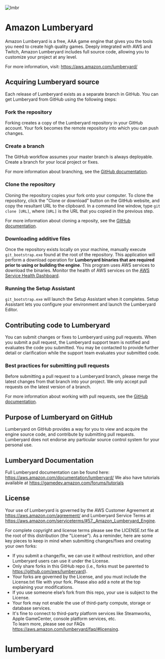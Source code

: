 ![lmbr](https://s3-us-west-2.amazonaws.com/git-release/ReadmeResources/readme_header.jpg)

# Amazon Lumberyard
Amazon Lumberyard is a free, AAA game engine that gives you the tools you need to create high quality games. Deeply integrated with AWS and Twitch, Amazon Lumberyard includes full source code, allowing you to customize your project at any level.

For more information, visit: https://aws.amazon.com/lumberyard/

## Acquiring Lumberyard source
Each release of Lumberyard exists as a separate branch in GitHub. You can get Lumberyard from GitHub using the following steps:

### Fork the repository
Forking creates a copy of the Lumberyard repository in your GitHub account. Your fork becomes the remote repository into which you can push changes.

### Create a branch
The GitHub workflow assumes your master branch is always deployable. Create a branch for your local project or fixes.

For more information about branching, see the [GitHub documentation](https://guides.github.com/introduction/flow/).

### Clone the repository
Cloning the repository copies your fork onto your computer. To clone the repository, click the "Clone or download" button on the GitHub website, and copy the resultant URL to the clipboard. In a command line window, type ```git clone [URL]```, where ```[URL]``` is the URL that you copied in the previous step.

For more information about cloning a reposity, see the [GitHub documentation](https://help.github.com/articles/cloning-a-repository/).


### Downloading additive files
Once the repository exists locally on your machine, manually execute ```git_bootstrap.exe``` found at the root of the repository. This application will perform a download operation for __Lumberyard binaries that are required prior to using or building the engine__. This program uses AWS services to download the binaries. Monitor the health of AWS services on the [AWS Service Health Dashboard](https://status.aws.amazon.com/).

### Running the Setup Assistant
```git_bootstrap.exe``` will launch the Setup Assistant when it completes. Setup Assistant lets you configure your environment and launch the Lumberyard Editor.

## Contributing code to Lumberyard
You can submit changes or fixes to Lumberyard using pull requests. When you submit a pull request, the Lumberyard support team is notified and evaluates the code you submitted. You may be contacted to provide further detail or clarification while the support team evaluates your submitted code.

### Best practices for submitting pull requests
Before submitting a pull request to a Lumberyard branch, please merge the latest changes from that branch into your project. We only accept pull requests on the latest version of a branch.

For more information about working with pull requests, see the [GitHub documentation](https://help.github.com/articles/cloning-a-repository/).

## Purpose of Lumberyard on GitHub
Lumberyard on GitHub provides a way for you to view and acquire the engine source code, and contribute by submitting pull requests. Lumberyard does not endorse any particular source control system for your personal use.

## Lumberyard Documentation
Full Lumberyard documentation can be found here:
https://aws.amazon.com/documentation/lumberyard/
We also have tutorials available at https://gamedev.amazon.com/forums/tutorials 

## License
Your use of Lumberyard is governed by the AWS Customer Agreement at https://aws.amazon.com/agreement/ and Lumberyard Service Terms at https://aws.amazon.com/serviceterms/#57._Amazon_Lumberyard_Engine.

For complete copyright and license terms please see the LICENSE.txt file at the root of this distribution (the "License").  As a reminder, here are some key pieces to keep in mind when submitting changes/fixes and creating your own forks:
-	If you submit a change/fix, we can use it without restriction, and other Lumberyard users can use it under the License. 
-	Only share forks in this GitHub repo (i.e., forks must be parented to https://github.com/aws/lumberyard).
-	Your forks are governed by the License, and you must include the License.txt file with your fork.  Please also add a note at the top explaining your modifications.
-	If you use someone else’s fork from this repo, your use is subject to the License.    
-	Your fork may not enable the use of third-party compute, storage or database services.  
-	It's fine to connect to third-party platform services like Steamworks, Apple GameCenter, console platform services, etc.  
To learn more, please see our FAQs https://aws.amazon.com/lumberyard/faq/#licensing. 


# lumberyard
